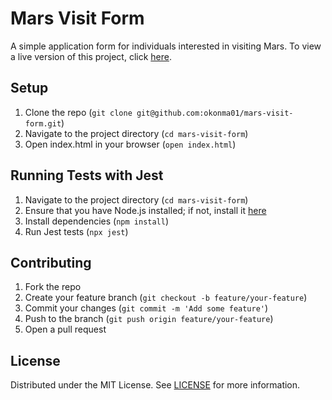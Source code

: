 # Mars Visit Form
A simple application form for individuals interested in visiting Mars.
To view a live version of this project, click [here](https://okonma01.github.io/mars-visit-form/).

## Setup
1. Clone the repo (`git clone git@github.com:okonma01/mars-visit-form.git`)
2. Navigate to the project directory (`cd mars-visit-form`)
3. Open index.html in your browser (`open index.html`)

## Running Tests with Jest
1. Navigate to the project directory (`cd mars-visit-form`)
2. Ensure that you have Node.js installed; if not, install it [here](https://nodejs.org/en/)
3. Install dependencies (`npm install`)
4. Run Jest tests (`npx jest`)

## Contributing
1. Fork the repo
2. Create your feature branch (`git checkout -b feature/your-feature`)
3. Commit your changes (`git commit -m 'Add some feature'`)
4. Push to the branch (`git push origin feature/your-feature`)
5. Open a pull request

## License
Distributed under the MIT License. See [LICENSE](https://github.com/okonma01/mars-visit-form/blob/main/LICENSE) for more information.
